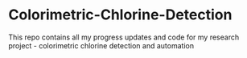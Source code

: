 # Colorimetric-Chlorine-Detection
This repo contains all my progress updates and code for my research project - colorimetric chlorine detection and automation
